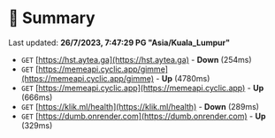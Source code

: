 # 📖 Summary
Last updated: **26/7/2023, 7:47:29 PG "Asia/Kuala_Lumpur"**

- `GET` [https://hst.aytea.ga](https://hst.aytea.ga) - **Down** (254ms)
- `GET` [https://memeapi.cyclic.app/gimme](https://memeapi.cyclic.app/gimme) - **Up** (4780ms)
- `GET` [https://memeapi.cyclic.app](https://memeapi.cyclic.app) - **Up** (666ms)
- `GET` [https://klik.ml/health](https://klik.ml/health) - **Down** (289ms)
- `GET` [https://dumb.onrender.com](https://dumb.onrender.com) - **Up** (329ms)
